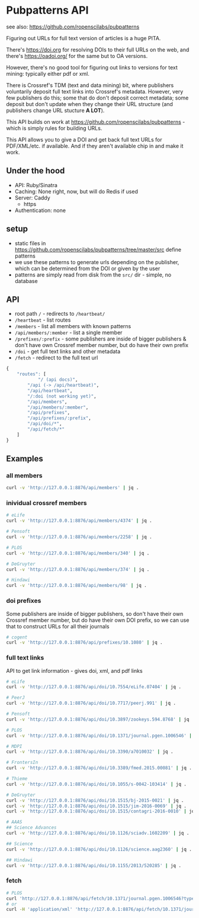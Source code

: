 Pubpatterns API
===============

see also: <https://github.com/ropenscilabs/pubpatterns>

Figuring out URLs for full text version of articles is a huge PITA.

There's <https://doi.org> for resolving DOIs to their full URLs on the web, and
there's <https://oadoi.org/> for the same but to OA versions.

However, there's no good tool for figuring out links to versions for text mining:
typically either pdf or xml.

There is Crossref's TDM (text and data mining) bit, where publishers voluntarily
deposit full text links into Crossref's metadata. However, very few publishers
do this; some that do don't deposit correct metadata; some deposit but don't update
when they change their URL structure (and publishers change URL stucture __A LOT__).

This API builds on work at <https://github.com/ropenscilabs/pubpatterns> - which
is simply rules for building URLs.

This API allows you to give a DOI and get back full text URLs for PDF/XML/etc. if
available.  And if they aren't available chip in and make it work.

## Under the hood

* API: Ruby/Sinatra
* Caching: None right, now, but will do Redis if used
* Server: Caddy
  * https
* Authentication: none

## setup

* static files in <https://github.com/ropenscilabs/pubpatterns/tree/master/src> define patterns
* we use these patterns to generate urls depending on the publisher, which can be determined from the DOI or given by the user
* patterns are simply read from disk from the `src/` dir - simple, no database

## API

* root path `/` - redirects to `/heartbeat/`
* `/heartbeat` - list routes
* `/members` - list all members with known patterns
* `/api/members/:member` - list a single member
* `/prefixes/:prefix` - some publishers are inside of bigger publishers & don't have own Crossref member number, but do have their own prefix
* `/doi` - get full text links and other metadata
* `/fetch` - redirect to the full text url

```r
{
    "routes": [
    		"/ (api docs)",
        "/api (-> /api/heartbeat)",
        "/api/heartbeat",
        "/:doi (not working yet)",
        "/api/members",
        "/api/members/:member",
        "/api/prefixes",
        "/api/prefixes/:prefix",
        "/api/doi/*",
        "/api/fetch/*"
    ]
}
```

## Examples

### all members

```bash
curl -v 'http://127.0.0.1:8876/api/members' | jq .
```

### inividual crossref members

```bash
# eLife
curl -v 'http://127.0.0.1:8876/api/members/4374' | jq .

# Pensoft
curl -v 'http://127.0.0.1:8876/api/members/2258' | jq .

# PLOS
curl -v 'http://127.0.0.1:8876/api/members/340' | jq .

# DeGruyter
curl -v 'http://127.0.0.1:8876/api/members/374' | jq .

# Hindawi
curl -v 'http://127.0.0.1:8876/api/members/98' | jq .
```

### doi prefixes

Some publishers are inside of bigger publishers, so don't have their own Crossref member number, but do have their own DOI prefix, so we can use that to construct URLs for all their journals

```bash
# cogent
curl -v 'http://127.0.0.1:8876/api/prefixes/10.1080' | jq .
```

### full text links

API to get link information - gives doi, xml, and pdf links

```bash
# eLife
curl -v 'http://127.0.0.1:8876/api/doi/10.7554/eLife.07404' | jq .

# PeerJ
curl -v 'http://127.0.0.1:8876/api/doi/10.7717/peerj.991' | jq .

# Pensoft
curl -v 'http://127.0.0.1:8876/api/doi/10.3897/zookeys.594.8768' | jq .

# PLOS
curl -v 'http://127.0.0.1:8876/api/doi/10.1371/journal.pgen.1006546' | jq .

# MDPI
curl -v 'http://127.0.0.1:8876/api/doi/10.3390/a7010032' | jq .

# FrontersIn
curl -v 'http://127.0.0.1:8876/api/doi/10.3389/fmed.2015.00081' | jq .

# Thieme
curl -v 'http://127.0.0.1:8876/api/doi/10.1055/s-0042-103414' | jq .

# DeGruyter
curl -v 'http://127.0.0.1:8876/api/doi/10.1515/bj-2015-0021' | jq .
curl -v 'http://127.0.0.1:8876/api/doi/10.1515/jim-2016-0069' | jq .
curl -v 'http://127.0.0.1:8876/api/doi/10.1515/contagri-2016-0010' | jq .

# AAAS
## Science Advances
curl -v 'http://127.0.0.1:8876/api/doi/10.1126/sciadv.1602209' | jq .

## Science
curl -v 'http://127.0.0.1:8876/api/doi/10.1126/science.aag2360' | jq .

## Hindawi
curl -v 'http://127.0.0.1:8876/api/doi/10.1155/2013/520285' | jq .
```

### fetch

```bash
# PLOS
curl 'http://127.0.0.1:8876/api/fetch/10.1371/journal.pgen.1006546?type=xml'
# or
curl -H 'application/xml' 'http://127.0.0.1:8876/api/fetch/10.1371/journal.pgen.1006546'
```
